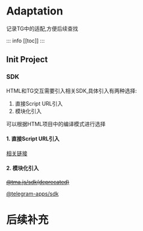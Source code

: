 # Adaptation

记录TG中的适配,方便后续查找

::: info
[[toc]]
:::

## Init Project

### SDK

HTML和TG交互需要引入相关SDK,具体引入有两种选择:

1. 直接Script URL引入
2. 模块化引入

可以根据HTML项目中的编译模式进行选择

#### 1. 直接Script URL引入

[相关链接](https://core.telegram.org/bots/webapps)

#### 2. 模块化引入

[~~@tma.js/sdk(deprecated)~~](https://www.npmjs.com/package/@tma.js/sdk)

[@telegram-apps/sdk](https://docs.telegram-mini-apps.com/)

# 后续补充
